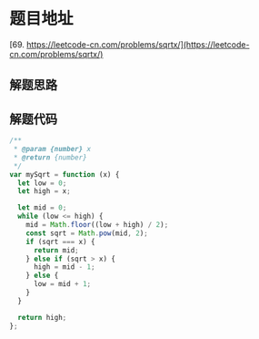 # 题目地址

[69. https://leetcode-cn.com/problems/sqrtx/](https://leetcode-cn.com/problems/sqrtx/)

## 解题思路

## 解题代码

```js
/**
 * @param {number} x
 * @return {number}
 */
var mySqrt = function (x) {
  let low = 0;
  let high = x;

  let mid = 0;
  while (low <= high) {
    mid = Math.floor((low + high) / 2);
    const sqrt = Math.pow(mid, 2);
    if (sqrt === x) {
      return mid;
    } else if (sqrt > x) {
      high = mid - 1;
    } else {
      low = mid + 1;
    }
  }

  return high;
};
```
